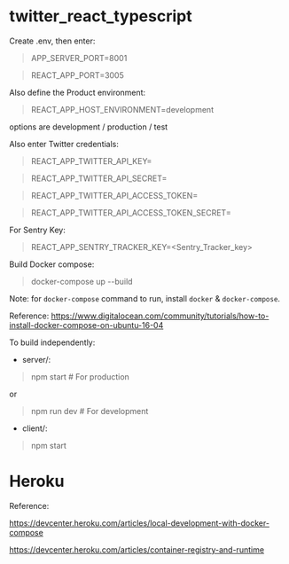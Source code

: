 # twitter_react_typescript
Create .env, then enter:
> APP_SERVER_PORT=8001

> REACT_APP_PORT=3005

Also define the Product environment:

> REACT_APP_HOST_ENVIRONMENT=development

options are development / production / test

Also enter Twitter credentials:

> REACT_APP_TWITTER_API_KEY=<Twitter API key>

> REACT_APP_TWITTER_API_SECRET=<Twitter API Secret key>

> REACT_APP_TWITTER_API_ACCESS_TOKEN=<Twitter Access Token>

> REACT_APP_TWITTER_API_ACCESS_TOKEN_SECRET=<Twitter Access Token Secret>

For Sentry Key:

> REACT_APP_SENTRY_TRACKER_KEY=<Sentry_Tracker_key>

Build Docker compose:

> docker-compose up --build

Note: for `docker-compose` command to run, install `docker` & `docker-compose`.

Reference:
https://www.digitalocean.com/community/tutorials/how-to-install-docker-compose-on-ubuntu-16-04


To build independently:

- server/:

> npm start # For production

or

> npm run dev # For development


- client/:

> npm start

# Heroku
Reference:

https://devcenter.heroku.com/articles/local-development-with-docker-compose

https://devcenter.heroku.com/articles/container-registry-and-runtime